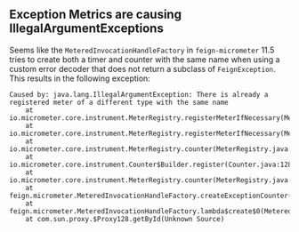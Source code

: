 ## Exception Metrics are causing IllegalArgumentExceptions

Seems like the `MeteredInvocationHandleFactory` in `feign-micrometer` 11.5 tries to create both a timer and counter with the same name when using a custom error
decoder that does not return a subclass of `FeignException`. This results in the following exception:

```
Caused by: java.lang.IllegalArgumentException: There is already a registered meter of a different type with the same name
	at io.micrometer.core.instrument.MeterRegistry.registerMeterIfNecessary(MeterRegistry.java:571)
	at io.micrometer.core.instrument.MeterRegistry.registerMeterIfNecessary(MeterRegistry.java:561)
	at io.micrometer.core.instrument.MeterRegistry.counter(MeterRegistry.java:284)
	at io.micrometer.core.instrument.Counter$Builder.register(Counter.java:128)
	at io.micrometer.core.instrument.MeterRegistry.counter(MeterRegistry.java:391)
	at feign.micrometer.MeteredInvocationHandleFactory.createExceptionCounter(MeteredInvocationHandleFactory.java:108)
	at feign.micrometer.MeteredInvocationHandleFactory.lambda$create$0(MeteredInvocationHandleFactory.java:85)
	at com.sun.proxy.$Proxy128.getById(Unknown Source)
```

